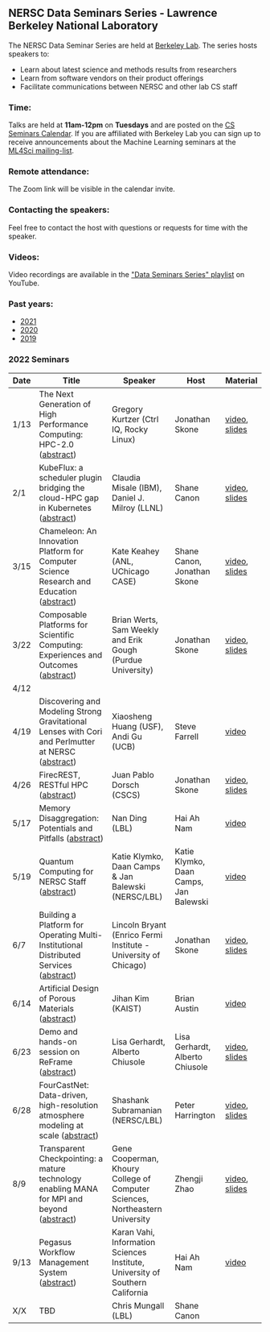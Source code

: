 ## NERSC Data Seminars Series - Lawrence Berkeley National Laboratory

The NERSC Data Seminar Series are held at [Berkeley Lab](https://www.lbl.gov/). The series hosts speakers to:
- Learn about latest science and methods results from researchers
- Learn from software vendors on their product offerings
- Facilitate communications between NERSC and other lab CS staff

### Time:

Talks are held at **11am-12pm** on **Tuesdays** and are posted on the [CS Seminars Calendar](https://www.nersc.gov/events/cs-seminars/).
If you are affiliated with Berkeley Lab you can sign up to receive announcements about the Machine Learning seminars at the [ML4Sci mailing-list](https://groups.google.com/a/lbl.gov/forum/#!forum/ml4sci).

### Remote attendance:

The Zoom link will be visible in the calendar invite.

### Contacting the speakers:

Feel free to contact the host with questions or requests for time with the speaker.

### Videos:

Video recordings are available in the ["Data Seminars Series" playlist](https://www.youtube.com/playlist?list=PL20S5EeApOSvkewFIuz2scAEkbnBIlzYy) on YouTube.

### Past years:

- [2021](2021.md)
- [2020](2020.md)
- [2019](2019.md)

### 2022 Seminars

|Date |Title                |Speaker                 |Host               |Material       |
|-----|---------------------|------------------------|-------------------|---------------|
|1/13 |The Next Generation of High Performance Computing: HPC-2.0 ([abstract](abstracts/2022-01-13.md))|Gregory Kurtzer (Ctrl IQ, Rocky Linux)|Jonathan Skone|[video][1], [slides][2]|
|2/1  |KubeFlux: a scheduler plugin bridging the cloud-HPC gap in Kubernetes ([abstract](abstracts/2022-02-01.md))|Claudia Misale (IBM), Daniel J. Milroy (LLNL)|Shane Canon|[video][3], [slides][4]|
|3/15 |Chameleon: An Innovation Platform for Computer Science Research and Education ([abstract](abstracts/2022-03-15.md))|Kate Keahey (ANL, UChicago CASE)|Shane Canon, Jonathan Skone|[video][5], [slides][6]|
|3/22 |Composable Platforms for Scientific Computing: Experiences and Outcomes ([abstract](abstracts/2022-03-22.md))|Brian Werts, Sam Weekly and Erik Gough (Purdue University)|Jonathan Skone|[video][7], [slides][8]|
|4/12 |||||
|4/19 |Discovering and Modeling Strong Gravitational Lenses with Cori and Perlmutter at NERSC ([abstract](abstracts/2022-04-19.md))|Xiaosheng Huang (USF), Andi Gu (UCB)|Steve Farrell|[video][9]|
|4/26 |FirecREST, RESTful HPC ([abstract](abstracts/2022-04-26.md))|Juan Pablo Dorsch (CSCS)|Jonathan Skone|[video][10], [slides][11]|
|5/17 |Memory Disaggregation: Potentials and Pitfalls ([abstract](abstracts/2022-05-17.md))|Nan Ding (LBL)|Hai Ah Nam|[video][12]|
|5/19 |Quantum Computing for NERSC Staff ([abstract](abstracts/2022-05-19.md))|Katie Klymko, Daan Camps & Jan Balewski (NERSC/LBL)|Katie Klymko, Daan Camps, Jan Balewski|[video][13]|
|6/7  |Building a Platform for Operating Multi-Institutional Distributed Services ([abstract](abstracts/2022-06-07.md))|Lincoln Bryant (Enrico Fermi Institute - University of Chicago)|Jonathan Skone|[video][14], [slides][15]|
|6/14 |Artificial Design of Porous Materials ([abstract](abstracts/2022-06-14.md))|Jihan Kim (KAIST)|Brian Austin|[video][16]|
|6/23 |Demo and hands-on session on ReFrame ([abstract](abstracts/2022-06-23.md))|Lisa Gerhardt, Alberto Chiusole|Lisa Gerhardt, Alberto Chiusole|[video][17], [slides][18]|
|6/28 |FourCastNet: Data-driven, high-resolution atmosphere modeling at scale ([abstract](abstracts/2022-06-28.md))|Shashank Subramanian (NERSC/LBL)|Peter Harrington|[video][19], [slides][20]|
|8/9  |Transparent Checkpointing: a mature technology enabling MANA for MPI and beyond ([abstract](abstracts/2022-08-09.md))|Gene Cooperman, Khoury College of Computer Sciences, Northeastern University|Zhengji Zhao|[video][21], [slides][22]|
|9/13 |Pegasus Workflow Management System ([abstract](abstracts/2022-09-13.md))|Karan Vahi, Information Sciences Institute, University of Southern California|Hai Ah Nam|[video][23]|
|X/X  |TBD                  | Chris Mungall (LBL)    | Shane Canon       |               |

[1]:  https://www.youtube.com/watch?v=isP-Hqw_-nc&list=PL20S5EeApOSvkewFIuz2scAEkbnBIlzYy
[2]:  https://drive.google.com/file/d/1knKvXpL1bghN5U0zpOWgpsmBp7y370aJ/view?usp=sharing
[3]:  https://www.youtube.com/watch?v=RSsuamxKxH0&list=PL20S5EeApOSvkewFIuz2scAEkbnBIlzYy
[4]:  https://drive.google.com/file/d/1am44USKAM2GBcXo381fF0q4TUNngtHLU/view?usp=sharing
[5]:  https://www.youtube.com/watch?v=fMWdmEIZldc&list=PL20S5EeApOSvkewFIuz2scAEkbnBIlzYy
[6]:  https://drive.google.com/file/d/1pkX9dtsiPA6k_2v6WpRGRYDUBeijtjq-/view?usp=sharing
[7]:  https://www.youtube.com/watch?v=5patk3AVBoY&list=PL20S5EeApOSvkewFIuz2scAEkbnBIlzYy
[8]:  https://drive.google.com/file/d/17DMO4fCBoQ0e3pKGq_jhOZ_vzXWHClC_/view?usp=sharing
[9]:  https://www.youtube.com/watch?v=BdpgOhxEyMs&list=PL20S5EeApOSvkewFIuz2scAEkbnBIlzYy
[10]: https://www.youtube.com/watch?v=9O1L4Wf9sZs&list=PL20S5EeApOSvkewFIuz2scAEkbnBIlzYy
[11]: https://drive.google.com/file/d/10UkMJUILL4J4yAIbcOv4yG5QgS7hgx0p/view?usp=sharing
[12]: https://www.youtube.com/watch?v=5p98UeSIsSY&list=PL20S5EeApOSvkewFIuz2scAEkbnBIlzYy
[13]: https://www.youtube.com/watch?v=TyA8XwwJ350&list=PL20S5EeApOSvkewFIuz2scAEkbnBIlzYy
[14]: https://www.youtube.com/watch?v=253Z5M0Ps_A&list=PL20S5EeApOSvkewFIuz2scAEkbnBIlzYy
[15]: https://drive.google.com/file/d/1PXuxQXmcGyZQjhtNtzlfzOfIvIWJ-5ck/view?usp=sharing
[16]: https://www.youtube.com/watch?v=X7cW-HGTdQw&list=PL20S5EeApOSvkewFIuz2scAEkbnBIlzYy
[17]: https://www.youtube.com/watch?v=PC-EzR_f1cA&list=PL20S5EeApOSvkewFIuz2scAEkbnBIlzYy
[18]: https://drive.google.com/file/d/15C5IcFcm1_KHTThKwOC8o50sC3dl2YMD/view?usp=sharing
[19]: https://www.youtube.com/watch?v=RIUV1vpNalI&list=PL20S5EeApOSvkewFIuz2scAEkbnBIlzYy
[20]: https://drive.google.com/file/d/1jJwTZnwZ2ieEQABbFaUvv-lIUfRFjNGW/view?usp=sharing
[21]: https://www.youtube.com/watch?v=e6MlEXZD3mQ&list=PL20S5EeApOSvkewFIuz2scAEkbnBIlzYy
[22]: https://drive.google.com/file/d/10PnYYnYGz1d7D4CuOQxzUAP2lzAXNeL7/view?usp=sharing
[23]: https://www.youtube.com/watch?v=l2got-jtqEU&list=PL20S5EeApOSvkewFIuz2scAEkbnBIlzYy
